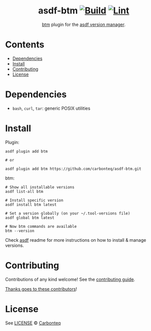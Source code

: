<div align="center">

# asdf-btm [![Build](https://github.com/carbonteq/asdf-btm/actions/workflows/build.yml/badge.svg)](https://github.com/carbonteq/asdf-btm/actions/workflows/build.yml) [![Lint](https://github.com/carbonteq/asdf-btm/actions/workflows/lint.yml/badge.svg)](https://github.com/carbonteq/asdf-btm/actions/workflows/lint.yml)

[btm](https://github.com/ClementTsang/bottom) plugin for the [asdf version manager](https://asdf-vm.com).

</div>

# Contents

- [Dependencies](#dependencies)
- [Install](#install)
- [Contributing](#contributing)
- [License](#license)

# Dependencies

- `bash`, `curl`, `tar`: generic POSIX utilities

# Install

Plugin:

```shell
asdf plugin add btm

# or

asdf plugin add btm https://github.com/carbonteq/asdf-btm.git
```

btm:

```shell
# Show all installable versions
asdf list-all btm

# Install specific version
asdf install btm latest

# Set a version globally (on your ~/.tool-versions file)
asdf global btm latest

# Now btm commands are available
btm --version
```

Check [asdf](https://github.com/asdf-vm/asdf) readme for more instructions on how to
install & manage versions.

# Contributing

Contributions of any kind welcome! See the [contributing guide](contributing.md).

[Thanks goes to these contributors](https://github.com/carbonteq/asdf-btm/graphs/contributors)!

# License

See [LICENSE](LICENSE) © [Carbonteq](https://github.com/carbonteq/)
